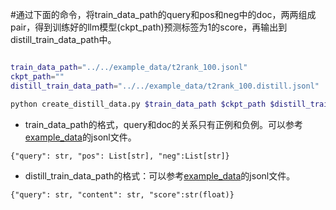 

#通过下面的命令，将train_data_path的query和pos和neg中的doc，两两组成pair，得到训练好的llm模型(ckpt_path)预测标签为1的score，再输出到distill_train_data_path中。
```bash

train_data_path="../../example_data/t2rank_100.jsonl"
ckpt_path=""
distill_train_data_path="../../example_data/t2rank_100.distill.jsonl"

python create_distill_data.py $train_data_path $ckpt_path $distill_train_data_path

```

- train_data_path的格式，query和doc的关系只有正例和负例。可以参考[example_data](https://github.com/NLPJCL/RAG-Retrieval/blob/master/example_data/t2rank_100.jsonl)的jsonl文件。
```
{"query": str, "pos": List[str], "neg":List[str]}
```

- distill_train_data_path的格式：可以参考[example_data](https://github.com/NLPJCL/RAG-Retrieval/blob/master/example_data/t2rank_100.distill.jsonl)的jsonl文件。
```
{"query": str, "content": str, "score":str(float)}
```



